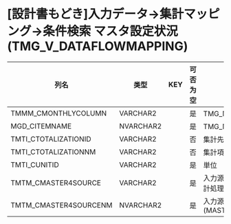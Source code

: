 # [設計書もどき]入力データ→集計マッピング→条件検索 マスタ設定状況(TMG_V_DATAFLOWMAPPING)
| 列名   | 类型   | KEY  | 可否为空 | 注释   |
| ---- | ---- | ---- | ---- | ---- |
|TMMM_CMONTHLYCOLUMN|VARCHAR2||是|TMG_MONTHLYへのマッピング先カラム名|
|MGD_CITEMNAME|NVARCHAR2||是|TMG_MONTHLYの項目名称|
|TMTI_CTOTALIZATIONID|VARCHAR2||否|集計先項目コード|
|TMTI_CTOTALIZATIONNM|VARCHAR2||否|集計項目名称|
|TMTI_CUNITID|VARCHAR2||是|単位|
|TMTM_CMASTER4SOURCE|VARCHAR2||是|入力源マスタコード ※"TMG_TOTALMAPPING%":集計処理用の中間コード|
|TMTM_CMASTER4SOURCENM|NVARCHAR2||是|入力源マスタ名称(MAST_GENERIC_DETAIL,TMG_MAST_JORNALIZE)|
